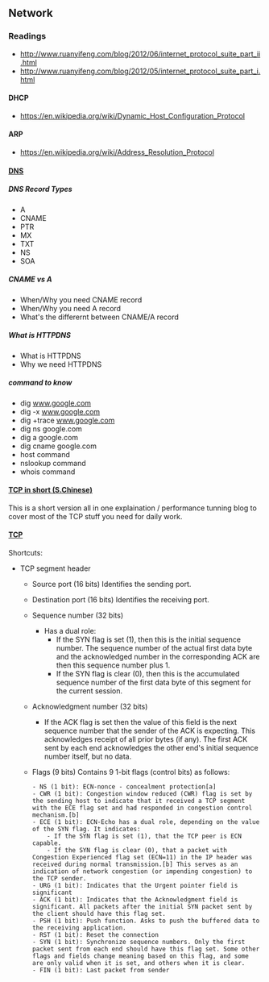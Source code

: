 ## Network
### Readings
- http://www.ruanyifeng.com/blog/2012/06/internet_protocol_suite_part_ii.html
- http://www.ruanyifeng.com/blog/2012/05/internet_protocol_suite_part_i.html


#### DHCP
- https://en.wikipedia.org/wiki/Dynamic_Host_Configuration_Protocol

#### ARP
- https://en.wikipedia.org/wiki/Address_Resolution_Protocol


#### [DNS](http://www.ruanyifeng.com/blog/2016/06/dns.html)
##### DNS Record Types
- A
- CNAME
- PTR
- MX
- TXT
- NS
- SOA

##### CNAME vs A
- When/Why you need CNAME record
- When/Why you need A record
- What's the differernt between CNAME/A record

##### What is HTTPDNS
- What is HTTPDNS
- Why we need HTTPDNS

##### command to know
- dig www.google.com
- dig -x www.google.com
- dig +trace www.google.com
- dig ns google.com
- dig a google.com
- dig cname google.com
- host command
- nslookup command
- whois command


#### [TCP in short (S.Chinese)](https://mp.weixin.qq.com/s/fjnChU3MKNc_x-Wk7evLhg)
This is a short version all in one explaination / performance tunning blog to cover most of the TCP stuff you need for daily work. 
#### [TCP](https://en.wikipedia.org/wiki/Transmission_Control_Protocol)
Shortcuts:
- TCP segment header
  - Source port (16 bits)
    Identifies the sending port.
  - Destination port (16 bits)
    Identifies the receiving port.
  - Sequence number (32 bits)
     - Has a dual role:
        - If the SYN flag is set (1), then this is the initial sequence number. The sequence number of the actual first data byte and the acknowledged number in the corresponding ACK are then this sequence number plus 1.
        - If the SYN flag is clear (0), then this is the accumulated sequence number of the first data byte of this segment for the current session.

  - Acknowledgment number (32 bits)
     - If the ACK flag is set then the value of this field is the next sequence number that the sender of the ACK is expecting. This acknowledges receipt of all prior bytes (if any). The first ACK sent by each end acknowledges the other end's initial sequence number itself, but no data.
  - Flags (9 bits)
       Contains 9 1-bit flags (control bits) as follows:

        - NS (1 bit): ECN-nonce - concealment protection[a]
        - CWR (1 bit): Congestion window reduced (CWR) flag is set by the sending host to indicate that it received a TCP segment with the ECE flag set and had responded in congestion control mechanism.[b]
        - ECE (1 bit): ECN-Echo has a dual role, depending on the value of the SYN flag. It indicates:
            - If the SYN flag is set (1), that the TCP peer is ECN capable.
            - If the SYN flag is clear (0), that a packet with Congestion Experienced flag set (ECN=11) in the IP header was received during normal transmission.[b] This serves as an indication of network congestion (or impending congestion) to the TCP sender.
        - URG (1 bit): Indicates that the Urgent pointer field is significant
        - ACK (1 bit): Indicates that the Acknowledgment field is significant. All packets after the initial SYN packet sent by the client should have this flag set.
        - PSH (1 bit): Push function. Asks to push the buffered data to the receiving application.
        - RST (1 bit): Reset the connection
        - SYN (1 bit): Synchronize sequence numbers. Only the first packet sent from each end should have this flag set. Some other flags and fields change meaning based on this flag, and some are only valid when it is set, and others when it is clear.
        - FIN (1 bit): Last packet from sender


